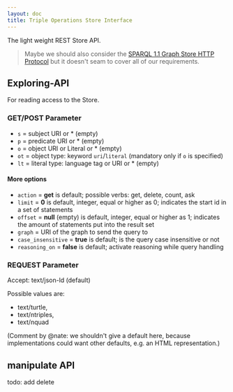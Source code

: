 ```yaml
---
layout: doc
title: Triple Operations Store Interface
---
```


The light weight REST Store API.

> Maybe we should also consider the [SPARQL 1.1 Graph Store HTTP Protocol](http://www.w3.org/TR/2013/REC-sparql11-http-rdf-update-20130321/) but it doesn't seam to cover all of our requirements.

## Exploring-API

For reading access to the Store.

### GET/POST Parameter

- `s` = subject URI or * (empty)
- `p` = predicate URI or * (empty)
- `o` = object URI or Literal or * (empty)
- `ot` = object type: keyword `uri`/`literal` (mandatory only if `o` is specified)
- `lt` = literal type: language tag or URI or * (empty)

#### More options

- `action` = **get** is default; possible verbs: get, delete, count, ask
- `limit` = **0** is default, integer, equal or higher as 0; indicates the start id in a set of statements
- `offset` = **null** (empty) is default, integer, equal or higher as 1; indicates the amount of statements put into the result set
- `graph` = URI of the graph to send the query to
- `case_insensitive` = **true** is default; is the query case insensitive or not
- `reasoning_on` = **false** is default; activate reasoning while query handling

### REQUEST Parameter

Accept: text/json-ld (default)

Possible values are: 

- text/turtle, 
- text/ntriples, 
- text/nquad 

(Comment by @nate: we shouldn't give a default here, because implementations could want other defaults, e.g. an HTML representation.)

## manipulate API

todo: add delete
